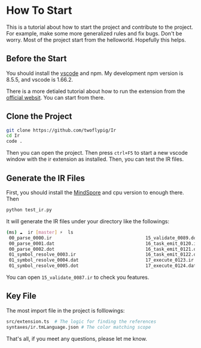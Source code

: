 # How To Start

This is a tutorial about how to start the project and contribute to the project. For example, make some more generalized rules and fix bugs. Don't be worry. Most of the project start from the helloworld. Hopefully this helps.

## Before the Start

You should install the [vscode](https://code.visualstudio.com/) and npm. My development npm version is 8.5.5, and vscode is 1.66.2.

There is a more detialed tutorial about how to run the extension from the [official websit](https://code.visualstudio.com/api/get-started/your-first-extension). You can start from there.

## Clone the Project

```bash
git clone https://github.com/twoflypig/Ir
cd Ir
code .
```

Then you can open the project. Then press `ctrl+F5` to start a new vscode window with the ir extension as installed. Then, you can test the IR files.

## Generate the IR Files

First, you should install the [MindSpore](https://www.mindspore.cn/install) and cpu version to enough there. Then

```bash
python test_ir.py
```

It will generate the IR files under your directory like the followings:

```bash
(ms) ☁  ir [master] ⚡  ls
 00_parse_0000.ir                                   15_validate_0089.dot                                              opt_pass_13_comm_op_add_attrs_0069.ir
 00_parse_0001.dat                                  16_task_emit_0120.ir                                              opt_pass_13_comm_op_add_attrs_0070.dat
 00_parse_0002.dot                                  16_task_emit_0121.dat                                             opt_pass_13_comm_op_add_attrs_0071.dot
 01_symbol_resolve_0003.ir                          16_task_emit_0122.dot                                             opt_pass_1_opt_a_0033.ir
 01_symbol_resolve_0004.dat                         17_execute_0123.ir                                                opt_pass_1_opt_a_0034.dat
 01_symbol_resolve_0005.dot                         17_execute_0124.dat                                               opt_pass_1_opt_a_0035.dot
```

You can open `15_validate_0087.ir` to check you features.

## Key File

The most import file in the project is folllowings:

```bash
src/extension.ts  # The logic for finding the references
syntaxes/ir.tmLanguage.json # The color matching scope
```

That's all, if you meet any questions, please let me know.